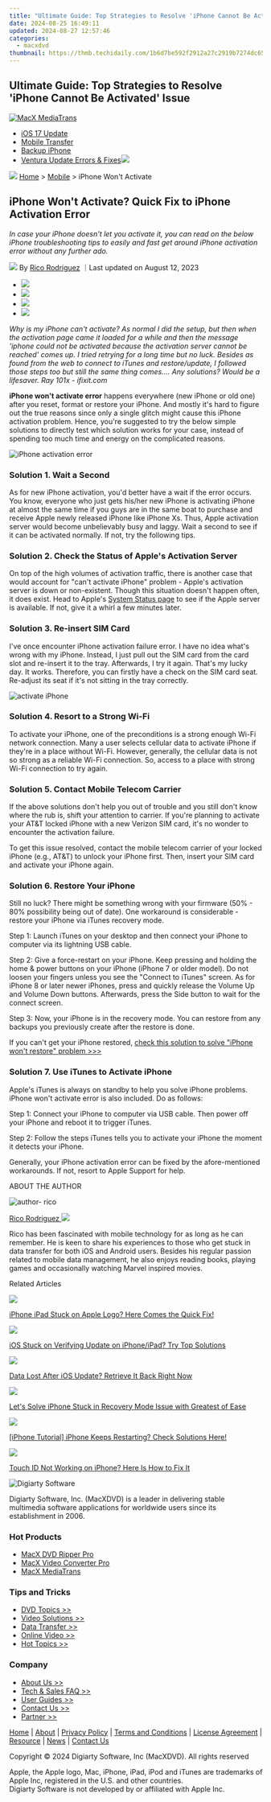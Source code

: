 ```yaml
---
title: "Ultimate Guide: Top Strategies to Resolve 'iPhone Cannot Be Activated' Issue"
date: 2024-08-25 16:49:11
updated: 2024-08-27 12:57:46
categories:
  - macxdvd
thumbnail: https://thmb.techidaily.com/1b6d7be592f2912a27c2919b7274dc65400897b1c72eb15814464402850a760a.jpg
---
```


## Ultimate Guide: Top Strategies to Resolve 'iPhone Cannot Be Activated' Issue

[![MacX MediaTrans](https://www.macxdvd.com/mobile/../image-style/new-seo/icon10.png)](https://tools.techidaily.com/macxdvd/products/)

* [iOS 17 Update](https://tools.techidaily.com/macxdvd/products/)
* [Mobile Transfer](https://tools.techidaily.com/macxdvd/products/)
* [Backup iPhone](https://tools.techidaily.com/macxdvd/products/)
* [Ventura Update Errors & Fixes](https://tools.techidaily.com/macxdvd/products/)![](https://www.macxdvd.com/mobile/article-image/hot.gif)



![](https://www.macxdvd.com/mobile/../image-style/new-seo/icon7.png) [Home](https://tools.techidaily.com/macxdvd/products/) \> [Mobile](https://tools.techidaily.com/macxdvd/products/) \> iPhone Won't Activate

## iPhone Won't Activate? Quick Fix to iPhone Activation Error



_In case your iPhone doesn't let you activate it, you can read on the below iPhone troubleshooting tips to easily and fast get around iPhone activation error without any further ado._

![](https://www.macxdvd.com/mobile/../image-style/new-seo/icon6.png) By [Rico Rodriguez](https://www.linkedin.com/in/rico-rodriguez-06815a104/) ｜Last updated on August 12, 2023

* [![](https://www.macxdvd.com/mobile/../image-style/new-seo/share-fa.jpg)](https://www.facebook.com/sharer/sharer.php?u=https://www.macxdvd.com/mobile/iphone-wont-activate-error-fixed.htm)
* [![](https://www.macxdvd.com/mobile/../image-style/new-seo/share-tw.jpg)](https://twitter.com/intent/tweet?url=https://www.macxdvd.com/mobile/iphone-wont-activate-error-fixed.htm)
* [![](https://www.macxdvd.com/mobile/../image-style/new-seo/share-email.jpg)](https://www.macxdvd.com/mobile/mailto:info@example.com?&subject=&body=https://www.macxdvd.com/mobile/iphone-wont-activate-error-fixed.htm)
* [![](https://www.macxdvd.com/mobile/../image-style/new-seo/share-in.jpg)](https://www.linkedin.com/shareArticle?mini=true&url=https://www.macxdvd.com/mobile/iphone-wont-activate-error-fixed.htm&title=&summary=https://www.macxdvd.com/mobile/iphone-wont-activate-error-fixed.htm&source=)

_Why is my iPhone can't activate? As normal I did the setup, but then when the activation page came it loaded for a while and then the message 'iphone could not be activated because the activation server cannot be reached' comes up. I tried retrying for a long time but no luck. Besides as found from the web to connect to iTunes and restore/update, I followed those steps too but still the same thing comes.... Any solutions? Would be a lifesaver. Ray 101x - ifixit.com_ 

**iPhone won't activate error** happens everywhere (new iPhone or old one) after you reset, format or restore your iPhone. And mostly it's hard to figure out the true reasons since only a single glitch might cause this iPhone activation problem. Hence, you're suggested to try the below simple solutions to directly test which solution works for your case, instead of spending too much time and energy on the complicated reasons.

![iPhone activation error](https://www.macxdvd.com/mobile/article-image/iphone-activation-error.jpg)

### Solution 1\. Wait a Second

As for new iPhone activation, you'd better have a wait if the error occurs. You know, everyone who just gets his/her new iPhone is activating iPhone at almost the same time if you guys are in the same boat to purchase and receive Apple newly released iPhone like iPhone Xs. Thus, Apple activation server would become unbelievably busy and laggy. Wait a second to see if it can be activated normally. If not, try the following tips.

### Solution 2\. Check the Status of Apple's Activation Server

On top of the high volumes of activation traffic, there is another case that would account for "can't activate iPhone" problem - Apple's activation server is down or non-existent. Though this situation doesn't happen often, it does exist. Head to Apple's [System Status page](https://www.apple.com/support/systemstatus/) to see if the Apple server is available. If not, give it a whirl a few minutes later.

### Solution 3\. Re-insert SIM Card

I've once encounter iPhone activation failure error. I have no idea what's wrong with my iPhone. Instead, I just pull out the SIM card from the card slot and re-insert it to the tray. Afterwards, I try it again. That's my lucky day. It works. Therefore, you can firstly have a check on the SIM card seat. Re-adjust its seat if it's not sitting in the tray correctly.

![activate iPhone](https://www.macxdvd.com/mobile/article-image/iphone-hello-screen.jpg) 

### Solution 4\. Resort to a Strong Wi-Fi

To activate your iPhone, one of the preconditions is a strong enough Wi-Fi network connection. Many a user selects cellular data to activate iPhone if they're in a place without Wi-Fi. However, generally, the cellular data is not so strong as a reliable Wi-Fi connection. So, access to a place with strong Wi-Fi connection to try again.

### Solution 5\. Contact Mobile Telecom Carrier

If the above solutions don't help you out of trouble and you still don't know where the rub is, shift your attention to carrier. If you're planning to activate your AT&T locked iPhone with a new Verizon SIM card, it's no wonder to encounter the activation failure.

To get this issue resolved, contact the mobile telecom carrier of your locked iPhone (e.g., AT&T) to unlock your iPhone first. Then, insert your SIM card and activate your iPhone again.

### Solution 6\. Restore Your iPhone

Still no luck? There might be something wrong with your firmware (50% - 80% possibility being out of date). One workaround is considerable - restore your iPhone via iTunes recovery mode. 

Step 1: Launch iTunes on your desktop and then connect your iPhone to computer via its lightning USB cable. 

Step 2: Give a force-restart on your iPhone. Keep pressing and holding the home & power buttons on your iPhone (iPhone 7 or older model). Do not loosen your fingers unless you see the "Connect to iTunes" screen. As for iPhone 8 or later newer iPhones, press and quickly release the Volume Up and Volume Down buttons. Afterwards, press the Side button to wait for the connect screen.

Step 3: Now, your iPhone is in the recovery mode. You can restore from any backups you previously create after the restore is done.

If you can't get your iPhone restored, [check this solution to solve "iPhone won't restore" problem >>>](https://tools.techidaily.com/macxdvd/products/)

### Solution 7\. Use iTunes to Activate iPhone

Apple's iTunes is always on standby to help you solve iPhone problems. iPhone won't activate error is also included. Do as follows:

Step 1: Connect your iPhone to computer via USB cable. Then power off your iPhone and reboot it to trigger iTunes.

Step 2: Follow the steps iTunes tells you to activate your iPhone the moment it detects your iPhone.

Generally, your iPhone activation error can be fixed by the afore-mentioned workarounds. If not, resort to Apple Support for help.

ABOUT THE AUTHOR

![author- rico](https://www.macxdvd.com/mobile/../image-style/new-seo/rico.png) 

[Rico Rodriguez ![](https://www.macxdvd.com/mobile/../image-style/new-seo/share-in1.jpg)](https://www.linkedin.com/in/rico-rodriguez-06815a104/) 

Rico has been fascinated with mobile technology for as long as he can remember. He is keen to share his experiences to those who get stuck in data transfer for both iOS and Android users. Besides his regular passion related to mobile data management, he also enjoys reading books, playing games and occasionally watching Marvel inspired movies.



Related Articles

![](https://www.macxdvd.com/mobile/../image-style/new-seo/pic7.jpg)

[iPhone iPad Stuck on Apple Logo? Here Comes the Quick Fix!](https://tools.techidaily.com/macxdvd/products/) 

![](https://www.macxdvd.com/mobile/../image-style/new-seo/pic6.jpg)

[iOS Stuck on Verifying Update on iPhone/iPad? Try Top Solutions](https://tools.techidaily.com/macxdvd/products/) 

![](https://www.macxdvd.com/mobile/../image-style/new-seo/pic5.jpg)

[Data Lost After iOS Update? Retrieve It Back Right Now](https://tools.techidaily.com/macxdvd/products/) 

![](https://www.macxdvd.com/mobile/../image-style/new-seo/pic4.jpg)

[Let's Solve iPhone Stuck in Recovery Mode Issue with Greatest of Ease](https://tools.techidaily.com/macxdvd/products/) 

![](https://www.macxdvd.com/mobile/../image-style/new-seo/pic3.jpg)

[\[iPhone Tutorial\] iPhone Keeps Restarting? Check Solutions Here!](https://tools.techidaily.com/macxdvd/products/) 

![](https://www.macxdvd.com/mobile/../image-style/new-seo/pic2.jpg)

[Touch ID Not Working on iPhone? Here Is How to Fix It](https://tools.techidaily.com/macxdvd/products/) 



![Digiarty Software](https://www.macxdvd.com/mobile/../icon/logo.png) 

Digiarty Software, Inc. (MacXDVD) is a leader in delivering stable multimedia software applications for worldwide users since its establishment in 2006.

### Hot Products

* [MacX DVD Ripper Pro](https://tools.techidaily.com/macxdvd/products/)
* [MacX Video Converter Pro](https://tools.techidaily.com/macxdvd/products/)
* [MacX MediaTrans](https://tools.techidaily.com/macxdvd/products/)

### Tips and Tricks

* [DVD Topics >>](https://tools.techidaily.com/macxdvd/products/)
* [Video Solutions >>](https://tools.techidaily.com/macxdvd/products/)
* [Data Transfer >>](https://tools.techidaily.com/macxdvd/products/)
* [Online Video >>](https://tools.techidaily.com/macxdvd/products/)
* [Hot Topics >>](https://tools.techidaily.com/macxdvd/products/)

### Company

* [About Us >>](https://tools.techidaily.com/macxdvd/products/)
* [Tech & Sales FAQ >>](https://tools.techidaily.com/macxdvd/products/)
* [User Guides >>](https://tools.techidaily.com/macxdvd/products/)
* [Contact Us >>](https://tools.techidaily.com/macxdvd/products/)
* [Partner >>](https://tools.techidaily.com/macxdvd/products/)



[Home](https://tools.techidaily.com/macxdvd/products/) | [About](https://tools.techidaily.com/macxdvd/products/) | [Privacy Policy](https://tools.techidaily.com/macxdvd/products/) | [Terms and Conditions](https://tools.techidaily.com/macxdvd/products/) | [License Agreement](https://tools.techidaily.com/macxdvd/products/) | [Resource](https://tools.techidaily.com/macxdvd/products/) | [News](https://tools.techidaily.com/macxdvd/products/) | [Contact Us](https://tools.techidaily.com/macxdvd/products/)

Copyright © 2024 Digiarty Software, Inc (MacXDVD). All rights reserved

Apple, the Apple logo, Mac, iPhone, iPad, iPod and iTunes are trademarks of Apple Inc, registered in the U.S. and other countries.  
Digiarty Software is not developed by or affiliated with Apple Inc.

<ins class="adsbygoogle"
     style="display:block"
     data-ad-format="autorelaxed"
     data-ad-client="ca-pub-7571918770474297"
     data-ad-slot="1223367746"></ins>



<ins class="adsbygoogle"
     style="display:block"
     data-ad-client="ca-pub-7571918770474297"
     data-ad-slot="8358498916"
     data-ad-format="auto"
     data-full-width-responsive="true"></ins>
